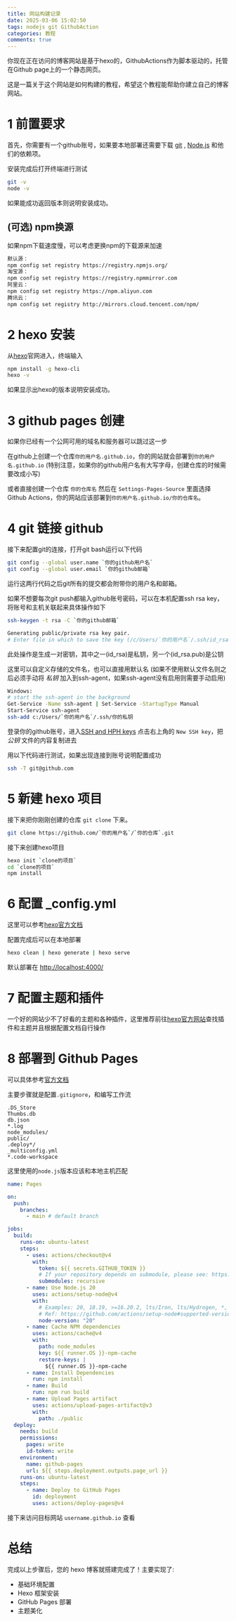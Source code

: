 ```yaml
---
title: 网站构建记录
date: 2025-03-06 15:02:50
tags: nodejs git GithubAction
categories: 教程
comments: true
---
```


你现在正在访问的博客网站是基于hexo的，GithubActions作为脚本驱动的，托管在Github page上的一个静态网页。

这是一篇关于这个网站是如何构建的教程，希望这个教程能帮助你建立自己的博客网站。

# 1 前置要求

首先，你需要有一个github账号，如果要本地部署还需要下载 [git](https://git-scm.com/downloads) , [Node.js](https://nodejs.org/zh-cn) 和他们的依赖项。

安装完成后打开终端进行测试

```bash
git -v
node -v
```

如果能成功返回版本则说明安装成功。

## (可选) npm换源

如果npm下载速度慢，可以考虑更换npm的下载源来加速

```bash
默认源：
npm config set registry https://registry.npmjs.org/
淘宝源：
npm config set registry https://registry.npmmirror.com
阿里云：
npm config set registry https://npm.aliyun.com
腾讯云：
npm config set registry http://mirrors.cloud.tencent.com/npm/
```

# 2 hexo 安装

从[hexo](https://hexo.io/)官网进入，终端输入

```bash
npm install -g hexo-cli
hexo -v
```

如果显示出hexo的版本说明安装成功。

# 3 github pages 创建

如果你已经有一个公网可用的域名和服务器可以跳过这一步

在github上创建一个仓库`你的用户名.github.io`，你的网站就会部署到`你的用户名.github.io` (特别注意，如果你的github用户名有大写字母，创建仓库的时候需要改成小写)

或者直接创建一个仓库 `你的仓库名` 然后在 `Settings-Pages-Source` 里面选择 Github Actions，你的网站应该部署到`你的用户名.github.io/你的仓库名`。

# 4 git 链接 github

接下来配置git的连接，打开git bash运行以下代码

```bash
git config --global user.name `你的github用户名`
git config --global user.email `你的github邮箱`
```

运行这两行代码之后git所有的提交都会附带你的用户名和邮箱。

如果不想要每次git push都输入github账号密码，可以在本机配置ssh rsa key，将账号和主机关联起来具体操作如下

```bash
ssh-keygen -t rsa -C `你的github邮箱`
```

```bash
Generating public/private rsa key pair.
# Enter file in which to save the key (/c/Users/`你的用户名`/.ssh/id_rsa): [Press enter]
```

此处操作是生成一对密钥，其中之一(id_rsa)是私钥，另一个(id_rsa.pub)是公钥

这里可以自定义存储的文件名，也可以直接用默认名 (如果不使用默认文件名则之后必须手动将 _私钥_ 加入到ssh-agent，如果ssh-agent没有启用则需要手动启用)

```bash
Windows:
# start the ssh-agent in the background
Get-Service -Name ssh-agent | Set-Service -StartupType Manual
Start-Service ssh-agent
ssh-add c:/Users/`你的用户名`/.ssh/你的私钥
```

登录你的github账号，进入[SSH and HPH keys](https://github.com/settings/keys) 点击右上角的 `New SSH key`，把 _公钥_ 文件的内容复制进去

用以下代码进行测试，如果出现连接到账号说明配置成功

```bash
ssh -T git@github.com
```

# 5 新建 hexo 项目

接下来把你刚刚创建的仓库 `git clone` 下来。

```bash
git clone https://github.com/`你的用户名`/`你的仓库`.git
```

接下来创建hexo项目

```bash
hexo init `clone的项目`
cd `clone的项目`
npm install
```

# 6 配置 _config.yml

这里可以参考[hexo官方文档](https://hexo.io/zh-cn/docs/configuration)

配置完成后可以在本地部署

```bash
hexo clean | hexo generate | hexo serve
```

默认部署在 [http://localhost:4000/](http://localhost:4000/)

# 7 配置主题和插件

一个好的网站少不了好看的主题和各种插件，这里推荐前往[hexo官方网站](https://hexo.io/)查找插件和主题并且根据配置文档自行操作

# 8 部署到 Github Pages

可以具体参考[官方文档](https://hexo.io/zh-cn/docs/github-pages)

主要步骤就是配置`.gitignore`，和编写工作流

```
.DS_Store
Thumbs.db
db.json
*.log
node_modules/
public/
.deploy*/
_multiconfig.yml
*.code-workspace
```

这里使用的`node.js`版本应该和本地主机匹配

```yml
name: Pages

on:
  push:
    branches:
      - main # default branch

jobs:
  build:
    runs-on: ubuntu-latest
    steps:
      - uses: actions/checkout@v4
        with:
          token: ${{ secrets.GITHUB_TOKEN }}
          # If your repository depends on submodule, please see: https://github.com/actions/checkout
          submodules: recursive
      - name: Use Node.js 20
        uses: actions/setup-node@v4
        with:
          # Examples: 20, 18.19, >=16.20.2, lts/Iron, lts/Hydrogen, *, latest, current, node
          # Ref: https://github.com/actions/setup-node#supported-version-syntax
          node-version: "20"
      - name: Cache NPM dependencies
        uses: actions/cache@v4
        with:
          path: node_modules
          key: ${{ runner.OS }}-npm-cache
          restore-keys: |
            ${{ runner.OS }}-npm-cache
      - name: Install Dependencies
        run: npm install
      - name: Build
        run: npm run build
      - name: Upload Pages artifact
        uses: actions/upload-pages-artifact@v3
        with:
          path: ./public
  deploy:
    needs: build
    permissions:
      pages: write
      id-token: write
    environment:
      name: github-pages
      url: ${{ steps.deployment.outputs.page_url }}
    runs-on: ubuntu-latest
    steps:
      - name: Deploy to GitHub Pages
        id: deployment
        uses: actions/deploy-pages@v4
```

接下来访问目标网站 `username.github.io` 查看

# 总结

完成以上步骤后，您的 hexo 博客就搭建完成了！主要实现了:

- 基础环境配置
- Hexo 框架安装
- GitHub Pages 部署
- 主题美化